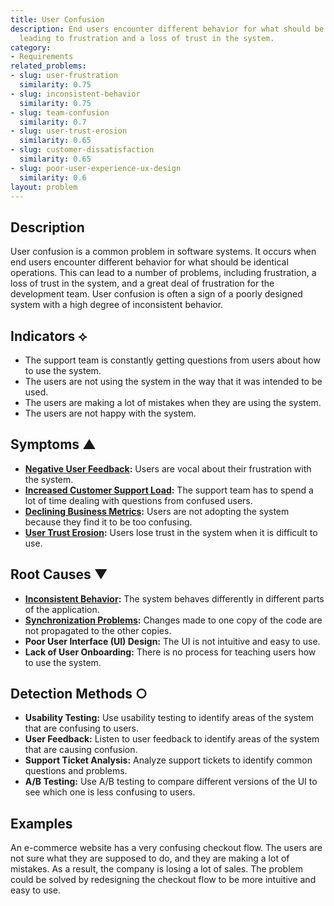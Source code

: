 ```yaml
---
title: User Confusion
description: End users encounter different behavior for what should be identical operations,
  leading to frustration and a loss of trust in the system.
category:
- Requirements
related_problems:
- slug: user-frustration
  similarity: 0.75
- slug: inconsistent-behavior
  similarity: 0.75
- slug: team-confusion
  similarity: 0.7
- slug: user-trust-erosion
  similarity: 0.65
- slug: customer-dissatisfaction
  similarity: 0.65
- slug: poor-user-experience-ux-design
  similarity: 0.6
layout: problem
---
```


## Description
User confusion is a common problem in software systems. It occurs when end users encounter different behavior for what should be identical operations. This can lead to a number of problems, including frustration, a loss of trust in the system, and a great deal of frustration for the development team. User confusion is often a sign of a poorly designed system with a high degree of inconsistent behavior.

## Indicators ⟡
- The support team is constantly getting questions from users about how to use the system.
- The users are not using the system in the way that it was intended to be used.
- The users are making a lot of mistakes when they are using the system.
- The users are not happy with the system.

## Symptoms ▲
- **[Negative User Feedback](negative-user-feedback.md):** Users are vocal about their frustration with the system.
- **[Increased Customer Support Load](increased-customer-support-load.md):** The support team has to spend a lot of time dealing with questions from confused users.
- **[Declining Business Metrics](declining-business-metrics.md):** Users are not adopting the system because they find it to be too confusing.
- **[User Trust Erosion](user-trust-erosion.md):** Users lose trust in the system when it is difficult to use.

## Root Causes ▼
- **[Inconsistent Behavior](inconsistent-behavior.md):** The system behaves differently in different parts of the application.
- **[Synchronization Problems](synchronization-problems.md):** Changes made to one copy of the code are not propagated to the other copies.
- **Poor User Interface (UI) Design:** The UI is not intuitive and easy to use.
- **Lack of User Onboarding:** There is no process for teaching users how to use the system.

## Detection Methods ○
- **Usability Testing:** Use usability testing to identify areas of the system that are confusing to users.
- **User Feedback:** Listen to user feedback to identify areas of the system that are causing confusion.
- **Support Ticket Analysis:** Analyze support tickets to identify common questions and problems.
- **A/B Testing:** Use A/B testing to compare different versions of the UI to see which one is less confusing to users.

## Examples
An e-commerce website has a very confusing checkout flow. The users are not sure what they are supposed to do, and they are making a lot of mistakes. As a result, the company is losing a lot of sales. The problem could be solved by redesigning the checkout flow to be more intuitive and easy to use.
